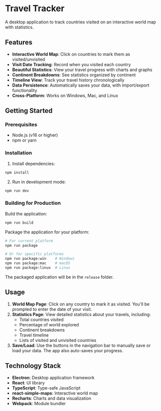 # Travel Tracker

A desktop application to track countries visited on an interactive world map with statistics.

## Features

- **Interactive World Map**: Click on countries to mark them as visited/unvisited
- **Visit Date Tracking**: Record when you visited each country
- **Beautiful Statistics**: View your travel progress with charts and graphs
- **Continent Breakdowns**: See statistics organized by continent
- **Timeline View**: Track your travel history chronologically
- **Data Persistence**: Automatically saves your data, with import/export functionality
- **Cross-Platform**: Works on Windows, Mac, and Linux

## Getting Started

### Prerequisites

- Node.js (v16 or higher)
- npm or yarn

### Installation

1. Install dependencies:
```bash
npm install
```

2. Run in development mode:
```bash
npm run dev
```

### Building for Production

Build the application:
```bash
npm run build
```

Package the application for your platform:
```bash
# For current platform
npm run package

# Or for specific platforms
npm run package:win    # Windows
npm run package:mac    # macOS
npm run package:linux  # Linux
```

The packaged application will be in the `release` folder.

## Usage

1. **World Map Page**: Click on any country to mark it as visited. You'll be prompted to enter the date of your visit.
2. **Statistics Page**: View detailed statistics about your travels, including:
   - Total countries visited
   - Percentage of world explored
   - Continent breakdowns
   - Travel timeline
   - Lists of visited and unvisited countries
3. **Save/Load**: Use the buttons in the navigation bar to manually save or load your data. The app also auto-saves your progress.

## Technology Stack

- **Electron**: Desktop application framework
- **React**: UI library
- **TypeScript**: Type-safe JavaScript
- **react-simple-maps**: Interactive world map
- **Recharts**: Charts and data visualization
- **Webpack**: Module bundler
